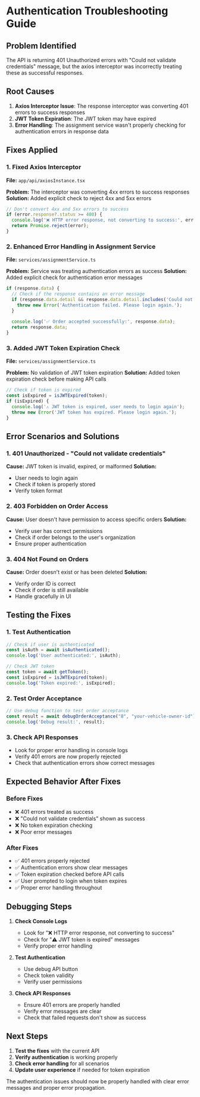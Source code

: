 # Authentication Troubleshooting Guide

## Problem Identified

The API is returning 401 Unauthorized errors with "Could not validate credentials" message, but the axios interceptor was incorrectly treating these as successful responses.

## Root Causes

1. **Axios Interceptor Issue**: The response interceptor was converting 401 errors to success responses
2. **JWT Token Expiration**: The JWT token may have expired
3. **Error Handling**: The assignment service wasn't properly checking for authentication errors in response data

## Fixes Applied

### 1. Fixed Axios Interceptor
**File:** `app/api/axiosInstance.tsx`

**Problem:** The interceptor was converting 4xx errors to success responses
**Solution:** Added explicit check to reject 4xx and 5xx errors

```typescript
// Don't convert 4xx and 5xx errors to success
if (error.response?.status >= 400) {
  console.log('❌ HTTP error response, not converting to success:', error.response.status);
  return Promise.reject(error);
}
```

### 2. Enhanced Error Handling in Assignment Service
**File:** `services/assignmentService.ts`

**Problem:** Service was treating authentication errors as success
**Solution:** Added explicit check for authentication error messages

```typescript
if (response.data) {
  // Check if the response contains an error message
  if (response.data.detail && response.data.detail.includes('Could not validate credentials')) {
    throw new Error('Authentication failed. Please login again.');
  }
  
  console.log('✅ Order accepted successfully:', response.data);
  return response.data;
}
```

### 3. Added JWT Token Expiration Check
**File:** `services/assignmentService.ts`

**Problem:** No validation of JWT token expiration
**Solution:** Added token expiration check before making API calls

```typescript
// Check if token is expired
const isExpired = isJWTExpired(token);
if (isExpired) {
  console.log('⚠️ JWT token is expired, user needs to login again');
  throw new Error('JWT token has expired. Please login again.');
}
```

## Error Scenarios and Solutions

### 1. 401 Unauthorized - "Could not validate credentials"
**Cause:** JWT token is invalid, expired, or malformed
**Solution:** 
- User needs to login again
- Check if token is properly stored
- Verify token format

### 2. 403 Forbidden on Order Access
**Cause:** User doesn't have permission to access specific orders
**Solution:**
- Verify user has correct permissions
- Check if order belongs to the user's organization
- Ensure proper authentication

### 3. 404 Not Found on Orders
**Cause:** Order doesn't exist or has been deleted
**Solution:**
- Verify order ID is correct
- Check if order is still available
- Handle gracefully in UI

## Testing the Fixes

### 1. Test Authentication
```typescript
// Check if user is authenticated
const isAuth = await isAuthenticated();
console.log('User authenticated:', isAuth);

// Check JWT token
const token = await getToken();
const isExpired = isJWTExpired(token);
console.log('Token expired:', isExpired);
```

### 2. Test Order Acceptance
```typescript
// Use debug function to test order acceptance
const result = await debugOrderAcceptance("8", "your-vehicle-owner-id");
console.log('Debug result:', result);
```

### 3. Check API Responses
- Look for proper error handling in console logs
- Verify 401 errors are now properly rejected
- Check that authentication errors show correct messages

## Expected Behavior After Fixes

### Before Fixes
- ❌ 401 errors treated as success
- ❌ "Could not validate credentials" shown as success
- ❌ No token expiration checking
- ❌ Poor error messages

### After Fixes
- ✅ 401 errors properly rejected
- ✅ Authentication errors show clear messages
- ✅ Token expiration checked before API calls
- ✅ User prompted to login when token expires
- ✅ Proper error handling throughout

## Debugging Steps

1. **Check Console Logs**
   - Look for "❌ HTTP error response, not converting to success"
   - Check for "⚠️ JWT token is expired" messages
   - Verify proper error handling

2. **Test Authentication**
   - Use debug API button
   - Check token validity
   - Verify user permissions

3. **Check API Responses**
   - Ensure 401 errors are properly handled
   - Verify error messages are clear
   - Check that failed requests don't show as success

## Next Steps

1. **Test the fixes** with the current API
2. **Verify authentication** is working properly
3. **Check error handling** for all scenarios
4. **Update user experience** if needed for token expiration

The authentication issues should now be properly handled with clear error messages and proper error propagation.
